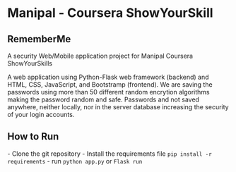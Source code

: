 # Manipal - Coursera ShowYourSkill
## RememberMe
A security Web/Mobile application project for Manipal Coursera ShowYourSkills

A web application using Python-Flask web framework (backend) and HTML, CSS, JavaScript, and Bootstramp (frontend).
We are saving the passwords using more than 50 different random encrytion algorithms making the password random and safe. Passwords and not saved anywhere, neither locally, nor in the server database increasing the security of your login accounts.

<h2> How to Run</h2>
- Clone the git repository
- Install the requirements file
  <code>pip install -r requirements</code>
- run <code>python app.py</code> or <code>Flask run</code>

